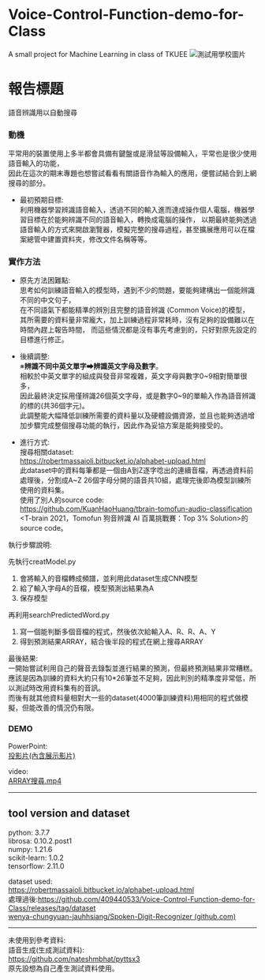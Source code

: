 # Voice-Control-Function-demo-for-Class
A small project for Machine Learning in class of TKUEE
![測試用學校圖片](http://www.ee.tku.edu.tw/wp-content/uploads/2017/03/%E6%B7%A1%E6%B1%9F%E5%A4%A7%E5%AD%B8%E9%9B%BB%E6%A9%9F-06.png)  
# 報告標題
語音辨識用以自動搜尋

### 動機
平常用的裝置使用上多半都會具備有鍵盤或是滑鼠等設備輸入，平常也是很少使用語音輸入的功能，  
因此在這次的期末專題也想嘗試看看有關語音作為輸入的應用，便嘗試結合到上網搜尋的部分。
 - 最初預期目標:  
利用機器學習辨識語音輸入，透過不同的輸入進而達成操作個人電腦，機器學習目標在於能夠辨識不同的語音輸入，轉換成電腦的操作，
以期最終能夠透過語音輸入的方式來開啟瀏覽器，模擬完整的搜尋過程，甚至擴展應用可以在檔案總管中建置資料夾，修改文件名稱等等。  

### 實作方法
 - 原先方法困難點:  
思考如何訓練語音輸入的模型時，遇到不少的問題，要能夠建構出一個能辨識不同的中文句子，  
在不同語氣下都能精準的辨別且完整的語音辨識 (Common Voice)的模型，
其所需要的資料量非常龐大，加上訓練過程非常耗時，沒有足夠的設備難以在時間內趕上報告時間，
而這些情況都是沒有事先考慮到的，只好對原先設定的目標進行修正。

 - 後續調整:   
※**辨識不同中英文單字⮕辨識英文字母及數字**。  
相較於中英文單字的組成與發音非常複雜，英文字母與數字0\~9相對簡單很多，  
因此最終決定採用僅辨識26個英文字母，或是數字0\~9的單輸入作為語音辨識的標的(共36個字元)。  
此調整能大幅降低訓練所需要的資料量以及硬體設備資源，並且也能夠透過增加步驟完成整個搜尋功能的執行，因此作為妥協方案是能夠接受的。

 - 進行方式:  
搜尋相關dataset:  
https://robertmassaioli.bitbucket.io/alphabet-upload.html  
此dataset中的資料每筆都是一個由A到Z逐字唸出的連續音檔，再透過資料前處理後，分割成A~Z 26個字母分開的語音共10組，處理完後即為模型訓練所使用的資料集。  
使用了別人的source code:  
https://github.com/KuanHaoHuang/tbrain-tomofun-audio-classification  
<T-brain 2021，Tomofun 狗音辨識 AI 百萬挑戰賽：Top 3% Solution>的source code。  

執行步驟說明:  

先執行creatModel.py
 1. 會將輸入的音檔轉成頻譜，並利用此dataset生成CNN模型  
 2. 給了輸入字母A的音檔，模型預測出結果為A  
 3. 保存模型

再利用searchPredictedWord.py  
 1. 寫一個能判斷多個音檔的程式，然後依次給輸入A、R、R、A、Y  
 2. 得到預測結果ARRAY，結合後半段的程式在網上搜尋ARRAY  
 

最後結果:  
一開始嘗試利用自己的聲音去錄製並進行結果的預測，但最終預測結果非常糟糕。  
應該是因為訓練的資料大約只有10*26筆並不足夠，因此判別的精準度非常低，所以測試時改用資料集有的音訊。  
而後有就其他資料量相對大一些的dataset(4000筆訓練資料)用相同的程式做模擬，但能改善的情況仍有限。  
### DEMO  
PowerPoint:  
[投影片(內含展示影片)](https://tku365-my.sharepoint.com/:p:/g/personal/409440418_o365_tku_edu_tw/EYnUiugR2HBEvaS2NvbXD2gBHBg99uFb90Ache_nj6hU2w?e=jQr7na)

video:  
[ARRAY搜尋.mp4](https://github.com/409440533/Voice-Control-Function-demo-for-Class/blob/main/ARRAY%E6%90%9C%E5%B0%8B.mp4)

---
## tool version and dataset
python: 3.7.7  
librosa: 0.10.2.post1  
numpy: 1.21.6  
scikit-learn: 1.0.2  
tensorflow: 2.11.0  


dataset used:  
[https://robertmassaioli.bitbucket.io/alphabet-upload.html ​](https://robertmassaioli.bitbucket.io/alphabet-upload.html?)  
處理過後:https://github.com/409440533/Voice-Control-Function-demo-for-Class/releases/tag/dataset  
[wenya-chungyuan-jauhhsiang/Spoken-Digit-Recognizer (github.com) ](https://github.com/wenya-chungyuan-jauhhsiang/Spoken-Digit-Recognizer)

---
未使用到參考資料:  
語音生成(生成測試資料):  
https://github.com/nateshmbhat/pyttsx3  
原先設想為自己產生測試資料使用。

